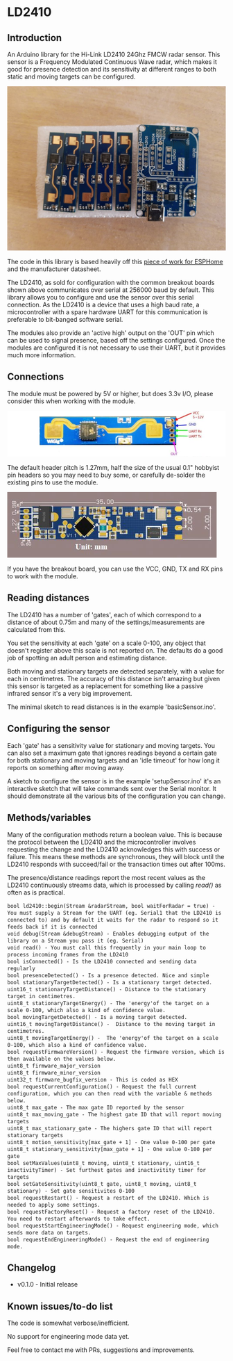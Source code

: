 # LD2410
## Introduction

An Arduino library for the Hi-Link LD2410 24Ghz FMCW radar sensor. This sensor is a Frequency Modulated Continuous Wave radar, which makes it good for presence detection and its sensitivity at different ranges to both static and moving targets can be configured.

![](ld2410andbreakout.jpg)

The code in this library is based heavily off this [piece of work for ESPHome](https://github.com/rain931215/ESPHome-LD2410) and the manufacturer datasheet.

The LD2410, as sold for configuration with the common breakout boards shown above communicates over serial at 256000 baud by default. This library allows you to configure and use the sensor over this serial connection. As the LD2410 is a device that uses a high baud rate, a microcontroller with a spare hardware UART for this communication is preferable to bit-banged software serial.

The modules also provide an 'active high' output on the 'OUT' pin which can be used to signal presence, based off the settings configured. Once the modules are configured it is not necessary to use their UART, but it provides much more information.

## Connections

The module must be powered by 5V or higher, but does 3.3v I/O, please consider this when working with the module.

![](ld2410pinout.jpg)

The default header pitch is 1.27mm, half the size of the usual 0.1" hobbyist pin headers so you may need to buy some, or carefully de-solder the existing pins to use the module.

![](ld2410pcb.jpg)

If you have the breakout board, you can use the VCC, GND, TX and RX pins to work with the module.

## Reading distances

The LD2410 has a number of 'gates', each of which correspond to a distance of about 0.75m and many of the settings/measurements are calculated from this.

You set the sensitivity at each 'gate' on a scale 0-100, any object that doesn't register above this scale is not reported on. The defaults do a good job of spotting an adult person and estimating distance.

Both moving and stationary targets are detected separately, with a value for each in centimetres. The accuracy of this distance isn't amazing but given this sensor is targeted as a replacement for something like a passive infrared sensor it's a very big improvement.

The minimal sketch to read distances is in the example 'basicSensor.ino'.

## Configuring the sensor

Each 'gate' has a sensitivity value for stationary and moving targets. You can also set a maximum gate that ignores readings beyond a certain gate for both stationary and moving targets and an 'idle timeout' for how long it reports on something after moving away.

A sketch to configure the sensor is in the example 'setupSensor.ino' it's an interactive sketch that will take commands sent over the Serial monitor. It should demonstrate all the various bits of the configuration you can change.

## Methods/variables

Many of the configuration methods return a boolean value. This is because the protocol between the LD2410 and the microcontroller involves requesting the change and the LD2410 acknowledges this with success or failure. This means these methods are synchronous, they will block until the LD2410 responds with succeed/fail or the transaction times out after 100ms.

The presence/distance readings report the most recent values as the LD2410 continuously streams data, which is processed by calling *read()* as often as is practical.

```
bool ld2410::begin(Stream &radarStream, bool waitForRadar = true) - You must supply a Stream for the UART (eg. Serial1 that the LD2410 is connected to) and by default it waits for the radar to respond so it feeds back if it is connected
void debug(Stream &debugStream) - Enables debugging output of the library on a Stream you pass it (eg. Serial)
void read() - You must call this frequently in your main loop to process incoming frames from the LD2410
bool isConnected() - Is the LD2410 connected and sending data regularly
bool presenceDetected() - Is a presence detected. Nice and simple
bool stationaryTargetDetected() - Is a stationary target detected.
uint16_t stationaryTargetDistance() - Distance to the stationary target in centimetres.
uint8_t stationaryTargetEnergy() - The 'energy'of the target on a scale 0-100, which also a kind of confidence value.
bool movingTargetDetected() - Is a moving target detected.
uint16_t movingTargetDistance() -  Distance to the moving target in centimetres.
uint8_t movingTargetEnergy() -  The 'energy'of the target on a scale 0-100, which also a kind of confidence value.
bool requestFirmwareVersion() - Request the firmware version, which is then available on the values below.
uint8_t firmware_major_version
uint8_t firmware_minor_version
uint32_t firmware_bugfix_version - This is coded as HEX
bool requestCurrentConfiguration() - Request the full current configuration, which you can then read with the variable & methods below.
uint8_t max_gate - The max gate ID reported by the sensor
uint8_t max_moving_gate - The highest gate ID that will report moving targets
uint8_t max_stationary_gate - The highers gate ID that will report stationary targets
uint8_t motion_sensitivity[max_gate + 1] - One value 0-100 per gate
uint8_t stationary_sensitivity[max_gate + 1] - One value 0-100 per gate
bool setMaxValues(uint8_t moving, uint8_t stationary, uint16_t inactivityTimer) - Set furthest gates and inactivitity timer for targets
bool setGateSensitivity(uint8_t gate, uint8_t moving, uint8_t stationary) - Set gate sensitivites 0-100
bool requestRestart() - Request a restart of the LD2410. Which is needed to apply some settings.
bool requestFactoryReset() - Request a factory reset of the LD2410. You need to restart afterwards to take effect.
bool requestStartEngineeringMode() - Request engineering mode, which sends more data on targets.
bool requestEndEngineeringMode() - Request the end of engineering mode.
```

## Changelog

- v0.1.0 - Initial release

## Known issues/to-do list

The code is somewhat verbose/inefficient.

No support for engineering mode data yet.

Feel free to contact me with PRs, suggestions and improvements.

